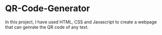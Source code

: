 # QR-Code-Generator
In this project, I have used HTML, CSS and Javascript to create a webpage that can genrate the QR code of any text.
